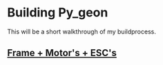 # Building Py_geon

This will be a short walkthrough of my buildprocess.


## [Frame + Motor's + ESC's](https://github.com/git-blame-BUK/Py_geon/blob/main/building%20Py_geon/Hardware.md#)
